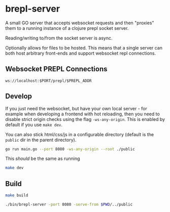 
# brepl-server

A small GO server that accepts websocket requests and then "proxies" them to a running
instance of a clojure prepl socket server.

Reading/writing to/from the socket server is async.

Optionally allows for files to be hosted. This means that a single server can both host
arbitrary front-ends and support websocket repl connections.


## Websocket PREPL Connections

`ws://localhost:$PORT/prepl/$PREPL_ADDR`

## Develop

If you just need the websocket, but have your own local server - for example
when developing a frontend with hot reloading, then you need to disable strict
origin checks using the flag `-ws-any-origin`. This is enabled by default if you
use `make dev`.

You can also stick html/css/js in a configurable directory (default is the `public` dir in the parent directory).

```bash
go run main.go --port 8080 -ws-any-origin --root ./public
```

This _should_ be the same as running

```bash
make dev
```

## Build

```bash
make build
```

```bash
./bin/brepl-server -port 8080 -serve-from $PWD/../public
```

